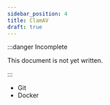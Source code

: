 ```yaml
---
sidebar_position: 4
title: ClamAV
draft: true
---
```



:::danger Incomplete

This document is not yet written.

:::

- Git
- Docker
